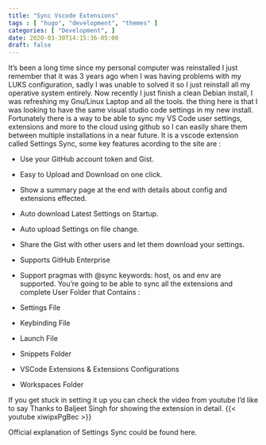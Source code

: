 ```yaml
---
title: "Sync Vscode Extensions"
tags : [ "hugo", "development", "themes" ] 
categories: [ "Development", ]
date: 2020-03-30T14:15:36-05:00
draft: false
---
```

It’s been a long time since my personal computer was reinstalled I just remember that it was 3 years ago when I was having problems with my LUKS configuration, sadly I was unable to solved it so I just reinstall all my operative system entirely. Now recently I just finish a clean Debian install, I was refreshing my Gnu/Linux Laptop and all the tools. the thing here is that I was looking to have the same visual studio code settings in my new install. Fortunately there is a way to be able to sync my VS Code user settings, extensions and more to the cloud using github so I can easily share them between multiple installations in a near future. It is a vscode extension called Settings Sync, some key features acording to the site are :

- Use your GitHub account token and Gist.
- Easy to Upload and Download on one click.
- Show a summary page at the end with details about config and extensions effected.
- Auto download Latest Settings on Startup.
- Auto upload Settings on file change.
- Share the Gist with other users and let them download your settings.
- Supports GitHub Enterprise
- Support pragmas with @sync keywords: host, os and env are supported.
You’re going to be able to sync all the extensions and complete User Folder that Contains :

- Settings File
- Keybinding File
- Launch File
- Snippets Folder
- VSCode Extensions & Extensions Configurations
- Workspaces Folder

If you get stuck in setting it up you can check the video from youtube I’d like to say Thanks to Baljeet Singh for showing the extension in detail.
{{< youtube xiwipxPgBec >}} 

Official explanation of Settings Sync could be found here.

